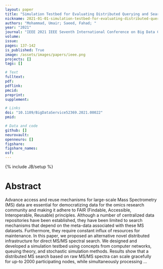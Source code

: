 ```yaml
---
layout: paper
title: "Simulation Testbed for Evaluating Distributed Querying and Searching of Mass Spectrometry Big Data in a Network-based Infrastructure"
nickname: 2021-01-01-simulation-testbed-for-evaluating-distributed-querying-and-searching-of-mass-spectrometry-big-data-in-a-network-based-infrastructure
authors: "Mohammad, Umair; Saeed, Fahad; "
year: "2021"
journal: "IEEE 2021 IEEE Seventh International Conference on Big Data Computing Service and Applications (BigDataService)"
volume: 
issue:
pages: 137-142
is_published: True
image: /assets/images/papers/ieee.png
projects: []
tags: []

# Text
fulltext:
pdf:
pdflink:
pmcid:
preprint: 
supplement:

# Links
doi: "10.1109/BigDataService52369.2021.00022"
pmid:

# Data and code
github: []
neurovault:
openneuro: []
figshare:
figshare_names:
osf:
---
```

{% include JB/setup %}

# Abstract

Advance access and reuse mechanisms for large-scale Mass Spectrometry (MS) data are essential for democratizing data for the omics research community and making it adhere to FAIR (Findable, Accessible, Interoperable, Reusable) principles. Although a number of centralized data repositories have been established, they have been limited to search mechanisms that depend on the meta-data associated with these MS datasets. Furthermore, they require constant influx of resources for maintenance. In this paper, we proposed an alternative novel distributed infrastructure for direct MS/MS spectral search. We designed and developed a simulation testbed using concepts from computer networks, queuing theory, and stochastic simulation methods. Results show that a distributed MS search based on raw MS/MS spectra can scale gracefully for up-to 2000 participating nodes, while simultaneously processing …
